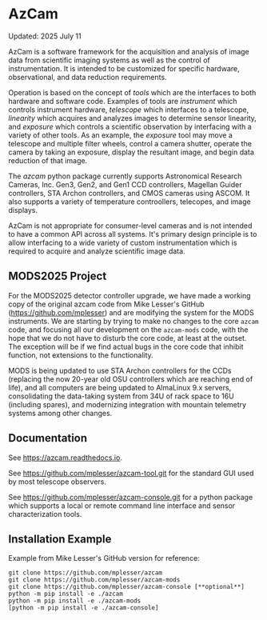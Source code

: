 # AzCam

Updated: 2025 July 11

AzCam is a software framework for the acquisition and analysis of image data from scientific imaging systems as well as the control of instrumentation. It is intended to be customized for specific hardware, observational, and data reduction requirements.

Operation is based on the concept of *tools* which are the interfaces to both hardware and software code.  Examples of tools are *instrument* which controls instrument hardware, *telescope* which interfaces to a telescope, *linearity* which acquires and analyzes images to determine sensor linearity, and *exposure* which controls a scientific observation by interfacing with a variety of other tools. As an example, the *exposure* tool may move a telescope and multiple filter wheels, control a camera shutter, operate the camera by taking an exposure, display the resultant image, and begin data reduction of that image.

The *azcam* python package currently supports Astronomical Research Cameras, Inc. Gen3, Gen2, and Gen1 CCD controllers, Magellan Guider controllers, STA Archon controllers, and CMOS cameras using ASCOM. It also supports a variety of temperature controollers, telecopes, and image displays.

AzCam is not appropriate for consumer-level cameras and is not intended to have a common API across all systems. It's primary design principle is to allow interfacing to a wide variety of custom instrumentation which is required to acquire and analyze scientific image data.

## MODS2025 Project

For the MODS2025 detector controller upgrade, we have made a working copy of the original azcam code from Mike Lesser's GitHub (https://github.com/mplesser)
and are modifying the system for the MODS instruments. We are starting by trying to make no changes to the core `azcam` code, and focusing all our development
on the `azcam-mods` code, with the hope that we do not have to disturb the core code, at least at the outset.  The exception will be if we find actual bugs in the
core code that inhibit function, not extensions to the functionality.

MODS is being updated to use STA Archon controllers for the CCDs (replacing the now 20-year old OSU controllers which are reaching end of life), and 
all computers are being updated to AlmaLinux 9.x servers, consolidating the data-taking system from 34U of rack space to 16U (including spares), and 
modernizing integration with mountain telemetry systems among other changes. 


## Documentation

See https://azcam.readthedocs.io.

See https://github.com/mplesser/azcam-tool.git for the standard GUI used by most telescope observers.

See https://github.com/mplesser/azcam-console.git for a python package which supports a local or remote command line interface and sensor characterization tools.

## Installation Example

Example from Mike Lesser's GitHub version for reference:

```shell
git clone https://github.com/mplesser/azcam
git clone https://github.com/mplesser/azcam-mods
git clone https://github.com/mplesser/azcam-console [**optional**]
python -m pip install -e ./azcam
python -m pip install -e ./azcam-mods
[python -m pip install -e ./azcam-console]
```
